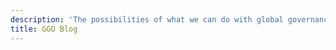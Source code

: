 ```yaml
---
description: 'The possibilities of what we can do with global governance data are endless!'
title: GGO Blog
---
```


